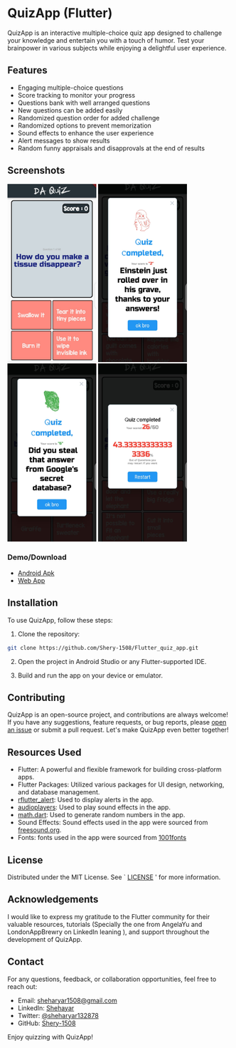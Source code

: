 # QuizApp (Flutter)

QuizApp is an interactive multiple-choice quiz app designed to challenge your knowledge and entertain you with a touch of humor. Test your brainpower in various subjects while enjoying a delightful user experience.

## Features

- Engaging multiple-choice questions
- Score tracking to monitor your progress
- Questions bank with well arranged questions
- New questions can be added easily
- Randomized question order for added challenge
- Randomized options to prevent memorization
- Sound effects to enhance the user experience
- Alert messages to show results
- Random funny appraisals and disapprovals at the end of results

## Screenshots
<p>
<img src="https://github.com/Shery-1508/My-Flutter-Yard/blob/main/learning_06_QuizApp/assets/screenshots/mianscreen.jpeg" alt="Image" width="200" height="400">
<img src="https://github.com/Shery-1508/My-Flutter-Yard/blob/main/learning_06_QuizApp/assets/screenshots/lose1.jpeg" alt="Image" width="200" height="400">
<img src="https://github.com/Shery-1508/My-Flutter-Yard/blob/main/learning_06_QuizApp/assets/screenshots/win1.jpeg" alt="Image" width="200" height="400">
<img src="https://github.com/Shery-1508/My-Flutter-Yard/blob/main/learning_06_QuizApp/assets/screenshots/finalresult.jpeg" alt="Image" width="200" height="400">
</p>

### Demo/Download
- [Android Apk](https://cssduet.acm.org/apps_shery/QuizApp.apk)
- [Web App]()

## Installation

To use QuizApp, follow these steps:

1. Clone the repository:

```bash
git clone https://github.com/Shery-1508/Flutter_quiz_app.git
```


2. Open the project in Android Studio or any Flutter-supported IDE.

3. Build and run the app on your device or emulator.

## Contributing

QuizApp is an open-source project, and contributions are always welcome! If you have any suggestions, feature requests, or bug reports, please [open an issue](https://github.com/your-username/quiz-app/issues) or submit a pull request. Let's make QuizApp even better together!

## Resources Used

- Flutter: A powerful and flexible framework for building cross-platform apps.
- Flutter Packages: Utilized various packages for UI design, networking, and database management.
- [rflutter_alert](https://pub.dev/packages/rflutter_alert): Used to display alerts in the app.
- [audioplayers](https://pub.dev/packages/audioplayers): Used to play sound effects in the app.
- [math.dart](https://pub.dev/packages/math): Used to generate random numbers in the app.
- Sound Effects: Sound effects used in the app were sourced from [freesound.org](https://www.freesound.org).
- Fonts: fonts used in the app were sourced from [1001fonts](https://www.1001fonts.com/)

## License

Distributed under the MIT License. See ` [LICENSE](/license.md) ' for more information.

## Acknowledgements

I would like to express my gratitude to the Flutter community for their valuable resources, tutorials (Specially the one from AngelaYu and LondonAppBrewry on LinkedIn leaning ), and support throughout the development of QuizApp.

## Contact

For any questions, feedback, or collaboration opportunities, feel free to reach out:

- Email: sheharyar1508@gmail.com
- LinkedIn: [Shehayar](https://www.linkedin.com/in/sheharyar1508/)
- Twitter: [@sheharyar132878](https://twitter.com/sheharyar132878)
- GitHub: [Shery-1508](https://github.com/Shery-1508)

Enjoy quizzing with QuizApp!
